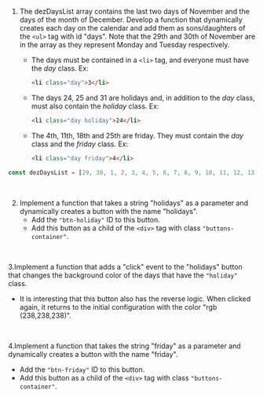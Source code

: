 1. The dezDaysList array contains the last two days of November and the days of the month of December. Develop a function that dynamically creates each day on the calendar and add them as sons/daughters of the ```<ul>``` tag with id "days". Note that the 29th and 30th of November are in the array as they represent Monday and Tuesday respectively.
   - The days must be contained in a ```<li>``` tag, and everyone must have the _day_ class. Ex:

      ```html
      <li class="day">3</li>
      ```
   - The days 24, 25 and 31 are holidays and, in addition to the _day_ class, must also contain the _holiday_ class. Ex:

      
      ```html
      <li class="day holiday">24</li>
      ``` 
   
   - The 4th, 11th, 18th and 25th are friday. They must contain the _day_ class and the _friday_ class. Ex:
   
      ```html
      <li class="day friday">4</li>
      ```
```js
const dezDaysList = [29, 30, 1, 2, 3, 4, 5, 6, 7, 8, 9, 10, 11, 12, 13, 14, 15, 16, 17, 18, 19, 20, 21, 22, 23, 24, 25, 26, 27, 28, 29, 30, 31];;
```
<br/>

2. Implement a function that takes a string "holidays" as a parameter and dynamically creates a button with the name "holidays".
    - Add the ```"btn-holiday"``` ID to this button.
    - Add this button as a child of the ```<div>``` tag with class ```"buttons-container"```.
<br/>

3.Implement a function that adds a "click" event to the "holidays" button that changes the background color of the days that have the ```"holiday"``` class.
   - It is interesting that this button also has the reverse logic. When clicked again, it returns to the initial configuration with the color "rgb (238,238,238)".
<br/>

4.Implement a function that takes the string "friday" as a parameter and dynamically creates a button with the name "friday".
   - Add the ```"btn-friday"``` ID to this button.
   - Add this button as a child of the ```<div>``` tag with class ```"buttons-container"```.